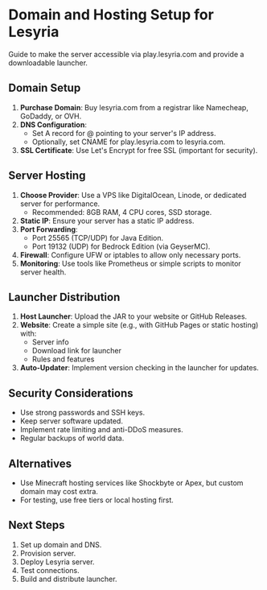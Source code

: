 # Domain and Hosting Setup for Lesyria

Guide to make the server accessible via play.lesyria.com and provide a downloadable launcher.

## Domain Setup

1. **Purchase Domain**: Buy lesyria.com from a registrar like Namecheap, GoDaddy, or OVH.
2. **DNS Configuration**:
   - Set A record for @ pointing to your server's IP address.
   - Optionally, set CNAME for play.lesyria.com to lesyria.com.
3. **SSL Certificate**: Use Let's Encrypt for free SSL (important for security).

## Server Hosting

1. **Choose Provider**: Use a VPS like DigitalOcean, Linode, or dedicated server for performance.
   - Recommended: 8GB RAM, 4 CPU cores, SSD storage.
2. **Static IP**: Ensure your server has a static IP address.
3. **Port Forwarding**:
   - Port 25565 (TCP/UDP) for Java Edition.
   - Port 19132 (UDP) for Bedrock Edition (via GeyserMC).
4. **Firewall**: Configure UFW or iptables to allow only necessary ports.
5. **Monitoring**: Use tools like Prometheus or simple scripts to monitor server health.

## Launcher Distribution

1. **Host Launcher**: Upload the JAR to your website or GitHub Releases.
2. **Website**: Create a simple site (e.g., with GitHub Pages or static hosting) with:
   - Server info
   - Download link for launcher
   - Rules and features
3. **Auto-Updater**: Implement version checking in the launcher for updates.

## Security Considerations

- Use strong passwords and SSH keys.
- Keep server software updated.
- Implement rate limiting and anti-DDoS measures.
- Regular backups of world data.

## Alternatives

- Use Minecraft hosting services like Shockbyte or Apex, but custom domain may cost extra.
- For testing, use free tiers or local hosting first.

## Next Steps

1. Set up domain and DNS.
2. Provision server.
3. Deploy Lesyria server.
4. Test connections.
5. Build and distribute launcher.